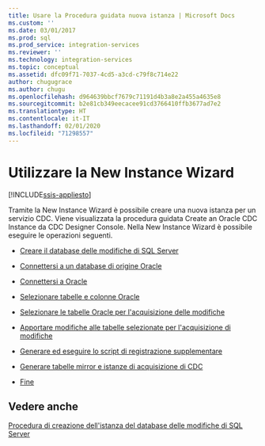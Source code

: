 ```yaml
---
title: Usare la Procedura guidata nuova istanza | Microsoft Docs
ms.custom: ''
ms.date: 03/01/2017
ms.prod: sql
ms.prod_service: integration-services
ms.reviewer: ''
ms.technology: integration-services
ms.topic: conceptual
ms.assetid: dfc09f71-7037-4cd5-a3cd-c79f8c714e22
author: chugugrace
ms.author: chugu
ms.openlocfilehash: d964639bbcf7679c71191d4b3a8e2a455a4635e8
ms.sourcegitcommit: b2e81cb349eecacee91cd3766410ffb3677ad7e2
ms.translationtype: HT
ms.contentlocale: it-IT
ms.lasthandoff: 02/01/2020
ms.locfileid: "71298557"
---
```

# <a name="use-the-new-instance-wizard"></a>Utilizzare la New Instance Wizard

[!INCLUDE[ssis-appliesto](../../includes/ssis-appliesto-ssvrpluslinux-asdb-asdw-xxx.md)]


  Tramite la New Instance Wizard è possibile creare una nuova istanza per un servizio CDC. Viene visualizzata la procedura guidata Create an Oracle CDC Instance da CDC Designer Console. Nella New Instance Wizard è possibile eseguire le operazioni seguenti.  
  
-   [Creare il database delle modifiche di SQL Server](../../integration-services/change-data-capture/create-the-sql-server-change-database.md)  
  
-   [Connettersi a un database di origine Oracle](../../integration-services/change-data-capture/connect-to-an-oracle-source-database.md)  
  
-   [Connettersi a Oracle](../../integration-services/change-data-capture/connect-to-oracle.md)  
  
-   [Selezionare tabelle e colonne Oracle](../../integration-services/change-data-capture/select-oracle-tables-and-columns.md)  
  
-   [Selezionare le tabelle Oracle per l'acquisizione delle modifiche](../../integration-services/change-data-capture/select-oracle-tables-for-capturing-changes.md)  
  
-   [Apportare modifiche alle tabelle selezionate per l'acquisizione di modifiche](../../integration-services/change-data-capture/make-changes-to-the-tables-selected-for-capturing-changes.md)  
  
-   [Generare ed eseguire lo script di registrazione supplementare](../../integration-services/change-data-capture/generate-and-run-the-supplemental-logging-script.md)  
  
-   [Generare tabelle mirror e istanze di acquisizione di CDC](../../integration-services/change-data-capture/generate-mirror-tables-and-cdc-capture-instances.md)  
  
-   [Fine](../../integration-services/change-data-capture/finish.md)  
  
## <a name="see-also"></a>Vedere anche  
 [Procedura di creazione dell'istanza del database delle modifiche di SQL Server](../../integration-services/change-data-capture/how-to-create-the-sql-server-change-database-instance.md)  
  
  
